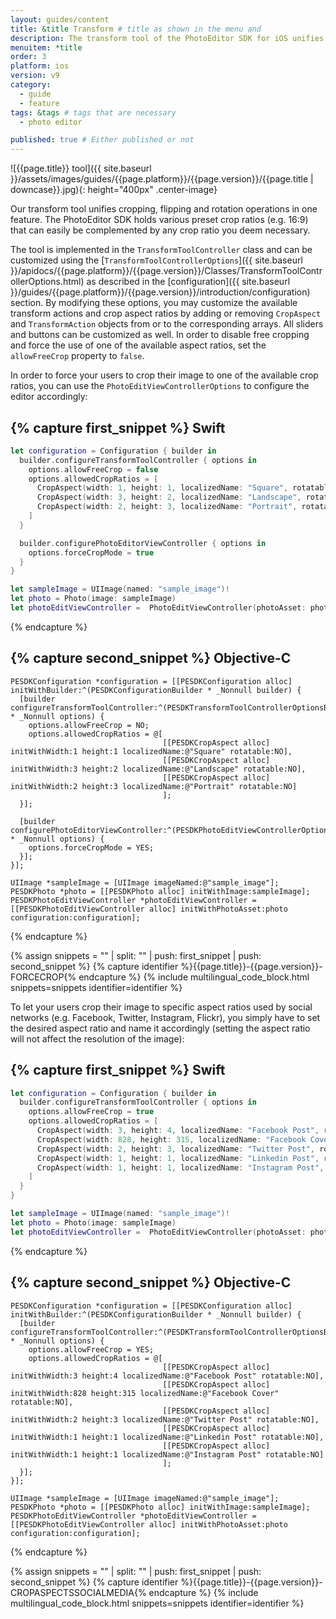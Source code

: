 ```yaml
---
layout: guides/content
title: &title Transform # title as shown in the menu and
description: The transform tool of the PhotoEditor SDK for iOS unifies cropping, flipping and rotation operations. Learn how to add custom crop ratios to the library.
menuitem: *title
order: 3
platform: ios
version: v9
category:
  - guide
  - feature
tags: &tags # tags that are necessary
  - photo editor

published: true # Either published or not
---
```


![{{page.title}} tool]({{ site.baseurl }}/assets/images/guides/{{page.platform}}/{{page.version}}/{{page.title | downcase}}.jpg){: height="400px" .center-image}


Our transform tool unifies cropping, flipping and rotation operations in one feature. The PhotoEditor SDK holds various preset crop ratios (e.g. 16:9) that can easily be complemented by any crop ratio you deem necessary.

The tool is implemented in the `TransformToolController` class and can be customized using the [`TransformToolControllerOptions`]({{ site.baseurl }}/apidocs/{{page.platform}}/{{page.version}}/Classes/TransformToolControllerOptions.html) as described in the [configuration]({{ site.baseurl }}/guides/{{page.platform}}/{{page.version}}/introduction/configuration) section. By modifying these options, you may customize the available transform actions and crop aspect ratios by adding or removing `CropAspect` and `TransformAction` objects from or to the corresponding arrays. All sliders and buttons can be customized as well. In order to disable free cropping and force the use of one of the available aspect ratios, set the `allowFreeCrop` property to `false`.


In order to force your users to crop their image to one of the available crop ratios, you can use the `PhotoEditViewControllerOptions` to configure the editor accordingly:

{% capture first_snippet %}
Swift
---
```swift
let configuration = Configuration { builder in
  builder.configureTransformToolController { options in
    options.allowFreeCrop = false
    options.allowedCropRatios = [
      CropAspect(width: 1, height: 1, localizedName: "Square", rotatable: false),
      CropAspect(width: 3, height: 2, localizedName: "Landscape", rotatable: false),
      CropAspect(width: 2, height: 3, localizedName: "Portrait", rotatable: false),
    ]
  }

  builder.configurePhotoEditorViewController { options in
    options.forceCropMode = true
  }
}

let sampleImage = UIImage(named: "sample_image")!
let photo = Photo(image: sampleImage)
let photoEditViewController =  PhotoEditViewController(photoAsset: photo, configuration: configuration)
```
{% endcapture %}

{% capture second_snippet %}
Objective-C
---
```objc
PESDKConfiguration *configuration = [[PESDKConfiguration alloc] initWithBuilder:^(PESDKConfigurationBuilder * _Nonnull builder) {
  [builder configureTransformToolController:^(PESDKTransformToolControllerOptionsBuilder * _Nonnull options) {
    options.allowFreeCrop = NO;
    options.allowedCropRatios = @[
                                  [[PESDKCropAspect alloc] initWithWidth:1 height:1 localizedName:@"Square" rotatable:NO],
                                  [[PESDKCropAspect alloc] initWithWidth:3 height:2 localizedName:@"Landscape" rotatable:NO],
                                  [[PESDKCropAspect alloc] initWithWidth:2 height:3 localizedName:@"Portrait" rotatable:NO]
                                  ];
  }];

  [builder configurePhotoEditorViewController:^(PESDKPhotoEditViewControllerOptionsBuilder * _Nonnull options) {
    options.forceCropMode = YES;
  }];
}];

UIImage *sampleImage = [UIImage imageNamed:@"sample_image"];
PESDKPhoto *photo = [[PESDKPhoto alloc] initWithImage:sampleImage];
PESDKPhotoEditViewController *photoEditViewController = [[PESDKPhotoEditViewController alloc] initWithPhotoAsset:photo configuration:configuration];
```
{% endcapture %}

{% assign snippets = "" | split: "" | push: first_snippet | push: second_snippet %}
{% capture identifier %}{{page.title}}-{{page.version}}-FORCECROP{% endcapture %}
{% include multilingual_code_block.html snippets=snippets identifier=identifier %}


To let your users crop their image to specific aspect ratios used by social networks (e.g. Facebook, Twitter, Instagram, Flickr), you simply have to set the desired aspect ratio and name it accordingly (setting the aspect ratio will not affect the resolution of the image):

{% capture first_snippet %}
Swift
---
```swift
let configuration = Configuration { builder in
  builder.configureTransformToolController { options in
    options.allowFreeCrop = true
    options.allowedCropRatios = [
      CropAspect(width: 3, height: 4, localizedName: "Facebook Post", rotatable: false),
      CropAspect(width: 828, height: 315, localizedName: "Facebook Cover", rotatable: false),
      CropAspect(width: 2, height: 3, localizedName: "Twitter Post", rotatable: false),
      CropAspect(width: 1, height: 1, localizedName: "Linkedin Post", rotatable: false),
      CropAspect(width: 1, height: 1, localizedName: "Instagram Post", rotatable: false),
    ]
  }
}

let sampleImage = UIImage(named: "sample_image")!
let photo = Photo(image: sampleImage)
let photoEditViewController =  PhotoEditViewController(photoAsset: photo, configuration: configuration)
```
{% endcapture %}

{% capture second_snippet %}
Objective-C
---
```objc
PESDKConfiguration *configuration = [[PESDKConfiguration alloc] initWithBuilder:^(PESDKConfigurationBuilder * _Nonnull builder) {
  [builder configureTransformToolController:^(PESDKTransformToolControllerOptionsBuilder * _Nonnull options) {
    options.allowFreeCrop = YES;
    options.allowedCropRatios = @[
                                  [[PESDKCropAspect alloc] initWithWidth:3 height:4 localizedName:@"Facebook Post" rotatable:NO],
                                  [[PESDKCropAspect alloc] initWithWidth:828 height:315 localizedName:@"Facebook Cover" rotatable:NO],
                                  [[PESDKCropAspect alloc] initWithWidth:2 height:3 localizedName:@"Twitter Post" rotatable:NO],
                                  [[PESDKCropAspect alloc] initWithWidth:1 height:1 localizedName:@"Linkedin Post" rotatable:NO],
                                  [[PESDKCropAspect alloc] initWithWidth:1 height:1 localizedName:@"Instagram Post" rotatable:NO]
                                  ];
  }];
}];

UIImage *sampleImage = [UIImage imageNamed:@"sample_image"];
PESDKPhoto *photo = [[PESDKPhoto alloc] initWithImage:sampleImage];
PESDKPhotoEditViewController *photoEditViewController = [[PESDKPhotoEditViewController alloc] initWithPhotoAsset:photo configuration:configuration];
```
{% endcapture %}

{% assign snippets = "" | split: "" | push: first_snippet | push: second_snippet %}
{% capture identifier %}{{page.title}}-{{page.version}}-CROPASPECTSSOCIALMEDIA{% endcapture %}
{% include multilingual_code_block.html snippets=snippets identifier=identifier %}
